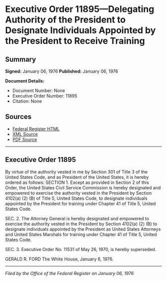 # Executive Order 11895—Delegating Authority of the President to Designate Individuals Appointed by the President to Receive Training

## Summary

**Signed:** January 06, 1976
**Published:** January 06, 1976

**Document Details:**
- Document Number: None
- Executive Order Number: 11895
- Citation: None

## Sources
- [Federal Register HTML](https://www.presidency.ucsb.edu/documents/executive-order-11895-delegating-authority-the-president-designate-individuals-appointed)
- [XML Source](None)
- [PDF Source](None)

---

## Executive Order 11895

By virtue of the authority vested in me by Section 301 of Title 3 of the United States Code, and as President of the United States, it is hereby ordered as follows:
SECTION 1. Except as provided in Section 2 of this Order, the United States Civil Service Commission is hereby designated and empowered to exercise the authority vested in the President by Section 4102(a) (2) (B) of Title 5, United States Code, to designate individuals appointed by the President for training under Chapter 41 of Title 5, United States Code.

SEC. 2. The Attorney General is hereby designated and empowered to exercise the authority vested in the President by Section 4102(a) (2) (B) to designate individuals appointed by the President as United States Attorneys and United States Marshals for training under Chapter 41 of Title 5, United States Code.

SEC. 3. Executive Order No. 11531 of May 26, 1970, is hereby superseded.

GERALD R. FORD
The White House,
January 6, 1976.

---

*Filed by the Office of the Federal Register on January 06, 1976*
